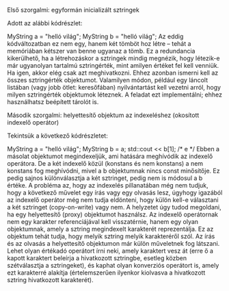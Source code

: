 Első szorgalmi: egyformán inicializált sztringek

Adott az alábbi kódrészlet:

MyString a = "helló világ";
MyString b = "helló világ";
Az eddig kódváltozatban ez nem egy, hanem két tömböt hoz létre – tehát a memóriában kétszer van benne ugyanaz a tömb. Ez a redundancia kikerülhető, ha a létrehozáskor a sztringek mindig megnézik, hogy létezik-e már ugyanolyan tartalmú sztringérték, mint amilyen értéket fel kell venniük. Ha igen, akkor elég csak azt meghivatkozni. Ehhez azonban ismerni kell az összes sztringérték objektumot. Valamilyen módon, például egy láncolt listában (vagy jobb ötlet: keresőfában) nyilvántartást kell vezetni arról, hogy milyen sztringérték objektumok léteznek. A feladat ezt implementálni; ehhez használhatsz beépített tárolót is.

Második szorgalmi: helyettesítő objektum az indexeléshez (okosított indexelő operátor)

Tekintsük a következő kódrészletet:

MyString a = "helló világ";
MyString b = a;
std::cout << b[1];  /* e */
Ebben a másolat objektumot megindexeljük, ami hatására meghívódik az indexelő operátora. De a két indexelő közül (konstans és nem konstans) a nem konstans fog meghívódni, mivel a b objektumnak nincs const minősítője. Ez pedig sajnos különválasztja a két sztringet, pedig nem is módosul a b értéke. A probléma az, hogy az indexelés pillanatában még nem tudjuk, hogy a következő művelet egy írás vagy egy olvasás lesz, úgyhogy igazából az indexelő operátor még nem tudja eldönteni, hogy külön kell-e választani a két sztringet (copy-on-write) vagy nem. A helyzetet úgy tudod megoldani, ha egy helyettesítő (proxy) objektumot használsz. Az indexelő operátornak nem egy karakter referenciájával kell visszatérnie, hanem egy olyan objektumnak, amely a sztring megindexelt karakterét reprezentálja. Ez az objektum tehát tudja, hogy melyik sztring melyik karakteréről szól. Az írás és az olvasás a helyettesítő objektumon már külön műveletnek fog látszani. Lehet olyan értékadó operátort írni neki, amely karaktert vesz át (erre ő a kapott karaktert beleírja a hivatkozott sztringbe, esetleg közben szétválasztja a sztringeket), és kaphat olyan konverziós operátort is, amely ezt karakterré alakítja (értelemszerűen ilyenkor kiolvasva a hivatkozott sztring hivatkozott karakterét).
